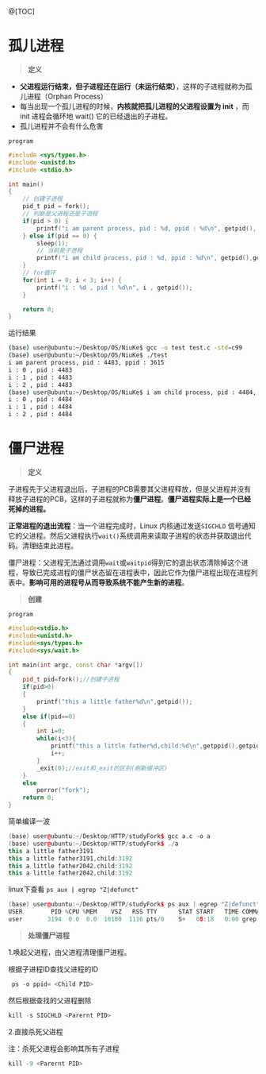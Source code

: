 @[TOC]
# 孤儿进程
> **定义**
- **父进程运行结束，但子进程还在运行（未运行结束）**，这样的子进程就称为孤儿进程（Orphan Process）
- 每当出现一个孤儿进程的时候，**内核就把孤儿进程的父进程设置为 init** ，而 init 进程会循环地 wait() 它的已经退出的子进程。
- 孤儿进程并不会有什么危害

`program`

```c
#include <sys/types.h>
#include <unistd.h>
#include <stdio.h>

int main() 
{
    // 创建子进程
    pid_t pid = fork();
    // 判断是父进程还是子进程
    if(pid > 0) {
        printf("i am parent process, pid : %d, ppid : %d\n", getpid(), getppid());
    } else if(pid == 0) {
        sleep(1);
        // 当前是子进程
        printf("i am child process, pid : %d, ppid : %d\n", getpid(),getppid());
    }
    // for循环
    for(int i = 0; i < 3; i++) {
        printf("i : %d , pid : %d\n", i , getpid());
    }

    return 0;
}
```
运行结果

```bash
(base) user@ubuntu:~/Desktop/OS/NiuKe$ gcc -o test test.c -std=c99
(base) user@ubuntu:~/Desktop/OS/NiuKe$ ./test 
i am parent process, pid : 4483, ppid : 3615
i : 0 , pid : 4483
i : 1 , pid : 4483
i : 2 , pid : 4483
(base) user@ubuntu:~/Desktop/OS/NiuKe$ i am child process, pid : 4484, ppid : 1
i : 0 , pid : 4484
i : 1 , pid : 4484
i : 2 , pid : 4484
```

# 僵尸进程

> **定义**

子进程先于父进程退出后，子进程的PCB需要其父进程释放，但是父进程并没有释放子进程的PCB，这样的子进程就称为**僵尸进程**。**僵尸进程实际上是一个已经死掉的进程。**


**正常进程的退出流程**：当一个进程完成时，Linux 内核通过发送`SIGCHLD` 信号通知它的父进程。然后父进程执行`wait()`系统调用来读取子进程的状态并获取退出代码。清理结束此进程。

僵尸进程：父进程无法通过调用`wait`或`waitpid`得到它的退出状态清除掉这个进程，导致已完成进程的僵尸状态留在进程表中，因此它作为僵尸进程出现在进程列表中。**影响可用的进程号从而导致系统不能产生新的进程**。


> **创建**

`program`
```cpp
#include<stdio.h>                                                                                                                               
#include<unistd.h>
#include<sys/types.h>
#include<sys/wait.h>

int main(int argc, const char *argv[])
{
    pid_t pid=fork();//创建子进程
    if(pid>0)
    {
    	printf("this a little father%d\n",getpid());
    }
    else if(pid==0)
    {
        int i=0;
        while(i<3){
    		printf("this a little father%d,child:%d\n",getppid(),getpid());
        	i++;
        }
        _exit(0);//exit和_exit的区别(刷新缓冲区)
    }
    else
        perror("fork");
    return 0;
}
```

简单编译一波

```cpp
(base) user@ubuntu:~/Desktop/HTTP/studyFork$ gcc a.c -o a
(base) user@ubuntu:~/Desktop/HTTP/studyFork$ ./a
this a little father3191
this a little father3191,child:3192
this a little father2042,child:3192
this a little father2042,child:3192
```


linux下查看 `ps aux | egrep "Z|defunct"`

```cpp
(base) user@ubuntu:~/Desktop/HTTP/studyFork$ ps aux | egrep "Z|defunct"
USER        PID %CPU %MEM    VSZ   RSS TTY      STAT START   TIME COMMAND
user       3194  0.0  0.0  16180  1116 pts/0    S+   08:18   0:00 grep -E --color=auto Z|defunct
```


> **处理僵尸进程**

1.唤起父进程，由父进程清理僵尸进程。

根据子进程ID查找父进程的ID

```cpp
 ps -o ppid= <Child PID>
```

然后根据查找的父进程删除

```cpp
kill -s SIGCHLD <Parernt PID>
```


2.直接杀死父进程

注：杀死父进程会影响其所有子进程

```cpp
kill -9 <Parernt PID>
```